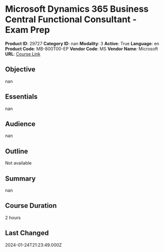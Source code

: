 # Microsoft Dynamics 365 Business Central Functional Consultant - Exam Prep

**Product ID**: 29727
**Category ID**: nan
**Modality**: 3
**Active**: True
**Language**: en
**Product Code**: MB-800T00-EP
**Vendor Code**: MS
**Vendor Name**: Microsoft
**URL**: [Course Link](https://www.fastlaneus.com/course/microsoft-mb-800t00-ep)

## Objective
nan

## Essentials
nan

## Audience
nan

## Outline
Not available

## Summary
nan

## Course Duration
2 hours

## Last Changed
2024-01-24T21:23:49.000Z

